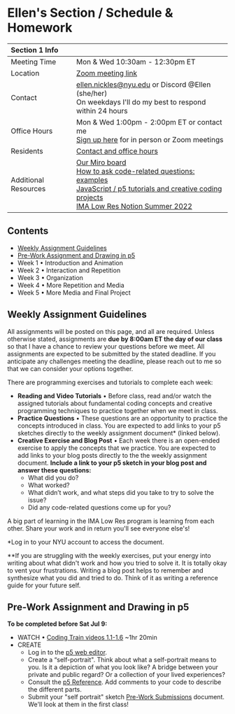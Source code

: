 # Ellen's Section / Schedule & Homework

| Section 1 Info  |  |
| :--- | ----------- |
| Meeting Time   | Mon & Wed 10:30am - 12:30pm ET |
| Location   | [Zoom meeting link](https://nyu.zoom.us/j/98142998539?pwd=YmExNWZQVDJNN1VJdjU3MWhMakZidz09) |
| Contact | [ellen.nickles@nyu.edu](mailto:ellen.nickles@nyu.edu) or Discord @Ellen (she/her)<br>On weekdays I'll do my best to respond within 24 hours |
| Office Hours  | Mon & Wed 1:00pm - 2:00pm ET or contact me<br>[Sign up here](https://calendar.google.com/calendar/selfsched?sstoken=UUJBXzVpUFp3azhlfGRlZmF1bHR8MDk4NDA1OWMzNzEyMThhZjVkMTgzYWI3YmUxMWNmY2M) for in person or Zoom meetings |
| Residents  | [Contact and office hours](https://www.notion.so/imalowres/5f28a05d4b224edc973329160cc1f931?v=3892832ed7724792bd52a5415131f1a8) | 
| Additional Resources  | [Our Miro board](https://tinyurl.com/lrcc-22-miro)<br>[How to ask code-related questions: examples](https://github.com/ellennickles/creative-coding-summer-22/blob/main/example-code-questions.md)<br>[JavaScript / p5 tutorials and creative coding projects](https://github.com/ellennickles/creative-coding-summer-22/wiki)<br>[IMA Low Res Notion Summer 2022](https://www.notion.so/imalowres/Summer-2022-9cfdef2d82aa4f44a7199e9d04bd0adf)|

## Contents
- [Weekly Assignment Guidelines](https://github.com/ellennickles/creative-coding-summer-22/blob/main/homework-ellen.md#homework-guidelines)
- [Pre-Work Assignment and Drawing in p5](https://github.com/ellennickles/creative-coding-summer-22/blob/main/homework-ellen.md#week-0--pre-work-assignment-and-drawing-in-p5)
- Week 1 • Introduction and Animation 
- Week 2 • Interaction and Repetition
- Week 3 • Organization
- Week 4 • More Repetition and Media
- Week 5 • More Media and Final Project


## Weekly Assignment Guidelines
All assignments will be posted on this page, and all are required. Unless otherwise stated, assignments are **due by 8:00am ET the day of our class** so that I have a chance to review your questions before we meet. All assignments are expected to be submitted by the stated deadline. If you anticipate any challenges meeting the deadline, please reach out to me so that we can consider your options together.

There are programming exercises and tutorials to complete each week:
- **Reading and Video Tutorials** • Before class, read and/or watch the assigned tutorials about fundamental coding concepts and creative programming techniques to practice together when we meet in class.
- **Practice Questions** • These questions are an opportunity to practice the concepts introduced in class. You are expected to add links to your p5 sketches directly to the weekly assignment document* (linked below).
- **<strong>Creative Exercise and Blog Post**</strong> • Each week there is an open-ended exercise to apply the concepts that we practice. You are expected to add links to your blog posts directly to the the weekly assignment document. **Include a link to your p5 sketch in your blog post and answer these questions:**
    - What did you do?
    - What worked?
    - What didn’t work, and what steps did you take to try to solve the issue?
    - Did any code-related questions come up for you?

A big part of learning in the IMA Low Res program is learning from each other. Share your work and in return you'll see everyone else's!

\*Log in to your NYU account to access the document.

\**If you are struggling with the weekly exercises, put your energy into writing about what didn't work and how you tried to solve it. It is totally okay to vent your frustrations. Writing a blog post helps to remember and synthesize what you did and tried to do. Think of it as writing a reference guide for your future self.


## Pre-Work Assignment and Drawing in p5

**To be completed before Sat Jul 9:**
- WATCH • [Coding Train videos 1.1-1.6](https://thecodingtrain.com/beginners/p5js/) ~1hr 20min
- CREATE
    - Log in to the [p5 web editor](https://editor.p5js.org/).
    - Create a “self-portrait". Think about what a self-portrait means to you. Is it a depiction of what you look like? A bridge between your private and public regard? Or a collection of your lived experiences? 
    - Consult the [p5 Reference](https://p5js.org/reference/). Add comments to your code to describe the different parts.
    - Submit your "self portrait" sketch [Pre-Work Submissions](https://docs.google.com/document/d/1a8PWe7tYTqlKARpk3FE0J8gkbMGzK6skOoMTXc8hTsQ/edit#heading=h.7hcg69t05zcn) document. We'll look at them in the first class!


